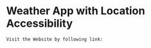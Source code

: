 # Weather App with Location Accessibility

`Visit the Website by following link:` [](https://nike-landing-page-pearl.vercel.app/)